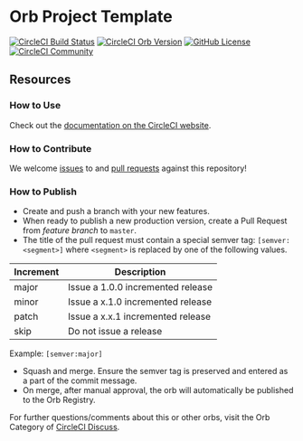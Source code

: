 # Orb Project Template

[![CircleCI Build Status](https://circleci.com/gh/autifyhq/autify-circleci-orb-mobile.svg?style=shield "CircleCI Build Status")](https://circleci.com/gh/autifyhq/autify-circleci-orb-mobile)
[![CircleCI Orb Version](https://badges.circleci.com/orbs/autify/mobile.svg)](https://circleci.com/orbs/registry/orb/autify/mobile)
[![GitHub License](https://img.shields.io/badge/license-MIT-lightgrey.svg)](https://raw.githubusercontent.com/autifyhq/autify-circleci-orb-mobile/master/LICENSE)
[![CircleCI Community](https://img.shields.io/badge/community-CircleCI%20Discuss-343434.svg)](https://discuss.circleci.com/c/ecosystem/orbs)

## Resources

### How to Use

Check out the [documentation on the CircleCI website](https://circleci.com/developer/ja/orbs/orb/autify/mobile#usage-examples).

### How to Contribute

We welcome [issues](https://github.com/autifyhq/autify-circleci-orb-mobile/issues) to and [pull requests](https://github.com/autifyhq/autify-circleci-orb-mobile/pulls) against this repository!

### How to Publish
* Create and push a branch with your new features.
* When ready to publish a new production version, create a Pull Request from _feature branch_ to `master`.
* The title of the pull request must contain a special semver tag: `[semver:<segment>]` where `<segment>` is replaced by one of the following values.

| Increment | Description|
| ----------| -----------|
| major     | Issue a 1.0.0 incremented release|
| minor     | Issue a x.1.0 incremented release|
| patch     | Issue a x.x.1 incremented release|
| skip      | Do not issue a release|

Example: `[semver:major]`

* Squash and merge. Ensure the semver tag is preserved and entered as a part of the commit message.
* On merge, after manual approval, the orb will automatically be published to the Orb Registry.


For further questions/comments about this or other orbs, visit the Orb Category of [CircleCI Discuss](https://discuss.circleci.com/c/orbs).

